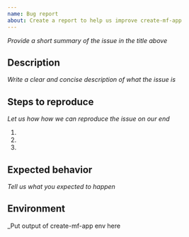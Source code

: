 ```yaml
---
name: Bug report
about: Create a report to help us improve create-mf-app
---
```


_Provide a short summary of the issue in the title above_

## Description

_Write a clear and concise description of what the issue is_

## Steps to reproduce

_Let us how how we can reproduce the issue on our end_

1.
2.
3.

## Expected behavior

_Tell us what you expected to happen_

## Environment

_Put output of create-mf-app env here
